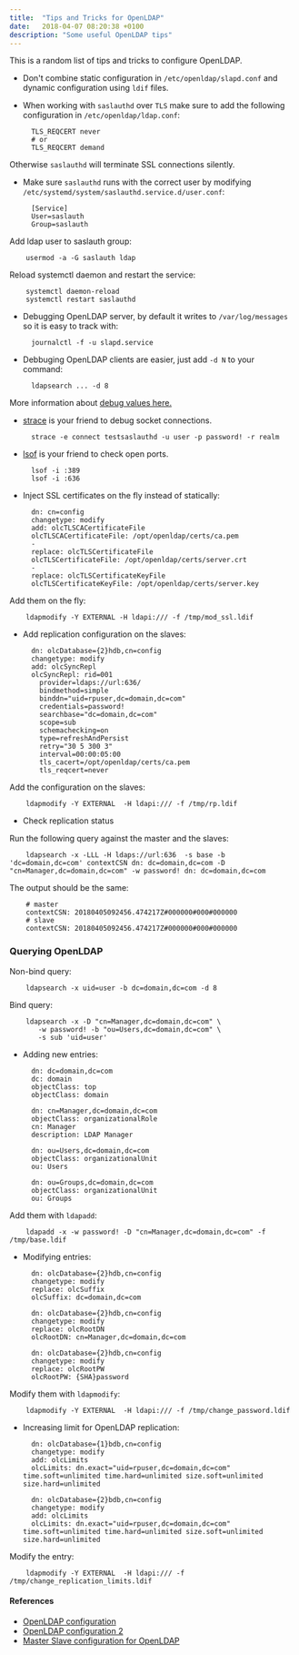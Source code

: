 ```yaml
---
title:  "Tips and Tricks for OpenLDAP"
date:   2018-04-07 08:20:38 +0100
description: "Some useful OpenLDAP tips"
---
```


This is a random list of tips and tricks to configure OpenLDAP.

* Don't combine static configuration in `/etc/openldap/slapd.conf` and dynamic configuration using `ldif` files.

* When working with `saslauthd` over `TLS` make sure to add the following configuration in `/etc/openldap/ldap.conf`:

        TLS_REQCERT never
        # or
        TLS_REQCERT demand

Otherwise `saslauthd` will terminate SSL connections silently.

* Make sure `saslauthd` runs with the correct user by modifying `/etc/systemd/system/saslauthd.service.d/user.conf`:

        [Service]
        User=saslauth
        Group=saslauth

Add ldap user to saslauth group:

        usermod -a -G saslauth ldap

Reload systemctl daemon and restart the service:

        systemctl daemon-reload
        systemctl restart saslauthd

* Debugging OpenLDAP server, by default it writes to `/var/log/messages` so it is easy to track with:

        journalctl -f -u slapd.service

* Debbuging OpenLDAP clients are easier, just add `-d N` to your command:

        ldapsearch ... -d 8

More information about [debug values here.](https://www.ibm.com/support/knowledgecenter/en/SSVJJU_6.3.0/com.ibm.IBMDS.doc/pdguide32.htm)

* [strace](https://linux.die.net/man/1/strace) is your friend to debug socket connections.

        strace -e connect testsaslauthd -u user -p password! -r realm

* [lsof](https://linux.die.net/man/8/lsof) is your friend to check open ports.

        lsof -i :389
        lsof -i :636

* Inject SSL certificates on the fly instead of statically:

        dn: cn=config
        changetype: modify
        add: olcTLSCACertificateFile
        olcTLSCACertificateFile: /opt/openldap/certs/ca.pem
        -
        replace: olcTLSCertificateFile
        olcTLSCertificateFile: /opt/openldap/certs/server.crt
        -
        replace: olcTLSCertificateKeyFile
        olcTLSCertificateKeyFile: /opt/openldap/certs/server.key

Add them on the fly:

        ldapmodify -Y EXTERNAL -H ldapi:/// -f /tmp/mod_ssl.ldif

* Add replication configuration on the slaves:

        dn: olcDatabase={2}hdb,cn=config
        changetype: modify
        add: olcSyncRepl
        olcSyncRepl: rid=001
          provider=ldaps://url:636/
          bindmethod=simple
          binddn="uid=rpuser,dc=domain,dc=com"
          credentials=password!
          searchbase="dc=domain,dc=com"
          scope=sub
          schemachecking=on
          type=refreshAndPersist
          retry="30 5 300 3"
          interval=00:00:05:00
          tls_cacert=/opt/openldap/certs/ca.pem
          tls_reqcert=never

Add the configuration on the slaves:

        ldapmodify -Y EXTERNAL  -H ldapi:/// -f /tmp/rp.ldif

* Check replication status

Run the following query against the master and the slaves:

        ldapsearch -x -LLL -H ldaps://url:636  -s base -b 'dc=domain,dc=com' contextCSN dn: dc=domain,dc=com -D "cn=Manager,dc=domain,dc=com" -w password! dn: dc=domain,dc=com

The output should be the same:

        # master
        contextCSN: 20180405092456.474217Z#000000#000#000000
        # slave
        contextCSN: 20180405092456.474217Z#000000#000#000000

### Querying OpenLDAP

Non-bind query:

        ldapsearch -x uid=user -b dc=domain,dc=com -d 8

Bind query:

        ldapsearch -x -D "cn=Manager,dc=domain,dc=com" \
           -w password! -b "ou=Users,dc=domain,dc=com" \
           -s sub 'uid=user'

* Adding new entries:

        dn: dc=domain,dc=com
        dc: domain
        objectClass: top
        objectClass: domain

        dn: cn=Manager,dc=domain,dc=com
        objectClass: organizationalRole
        cn: Manager
        description: LDAP Manager

        dn: ou=Users,dc=domain,dc=com
        objectClass: organizationalUnit
        ou: Users

        dn: ou=Groups,dc=domain,dc=com
        objectClass: organizationalUnit
        ou: Groups

Add them with `ldapadd`:

        ldapadd -x -w password! -D "cn=Manager,dc=domain,dc=com" -f /tmp/base.ldif

* Modifying entries:

        dn: olcDatabase={2}hdb,cn=config
        changetype: modify
        replace: olcSuffix
        olcSuffix: dc=domain,dc=com

        dn: olcDatabase={2}hdb,cn=config
        changetype: modify
        replace: olcRootDN
        olcRootDN: cn=Manager,dc=domain,dc=com

        dn: olcDatabase={2}hdb,cn=config
        changetype: modify
        replace: olcRootPW
        olcRootPW: {SHA}password

Modify them with `ldapmodify`:

        ldapmodify -Y EXTERNAL  -H ldapi:/// -f /tmp/change_password.ldif

* Increasing limit for OpenLDAP replication:

        dn: olcDatabase={1}bdb,cn=config
        changetype: modify
        add: olcLimits
        olcLimits: dn.exact="uid=rpuser,dc=domain,dc=com" time.soft=unlimited time.hard=unlimited size.soft=unlimited size.hard=unlimited

        dn: olcDatabase={2}bdb,cn=config
        changetype: modify
        add: olcLimits
        olcLimits: dn.exact="uid=rpuser,dc=domain,dc=com" time.soft=unlimited time.hard=unlimited size.soft=unlimited size.hard=unlimited

Modify the entry:

        ldapmodify -Y EXTERNAL  -H ldapi:/// -f /tmp/change_replication_limits.ldif

#### References

* [OpenLDAP configuration](https://www.itzgeek.com/how-tos/linux/centos-how-tos/step-step-openldap-server-configuration-centos-7-rhel-7.html)
* [OpenLDAP configuration 2](https://www.server-world.info/en/note?os=CentOS_7&p=openldap)
* [Master Slave configuration for OpenLDAP](https://www.itzgeek.com/how-tos/linux/configure-openldap-master-slave-replication.html)